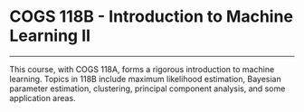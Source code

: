 # COGS 118B - Introduction to Machine Learning II
-----
This course, with COGS 118A, forms a rigorous introduction to machine learning. Topics in 118B include maximum likelihood estimation, Bayesian parameter estimation, clustering, principal component analysis, and some application areas.

